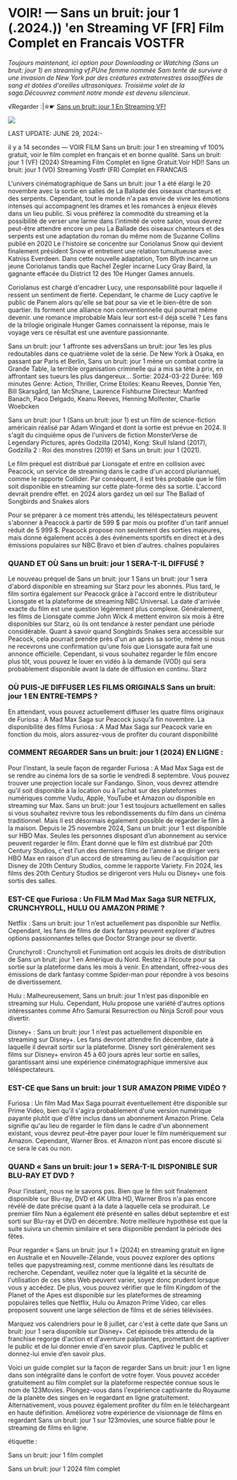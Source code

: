 # VOIR! — Sans un bruit: jour 1 (.2024.)) 'en Streaming VF [FR] Film Complet en Francais VOSTFR

<i>Toujours maintenant, ici option pour Downloading or Watching (Sans un bruit: jour 1) en streaming vf.PUne femme nommée Sam tente de survivre à une invasion de New York par des créatures extraterrestres assoiffées de sang et dotées d'oreilles ultrasoniques. Troisième volet de la saga.Découvrez comment notre monde est devenu silencieux.</i>

√Regarder :|✮☛ [Sans un bruit: jour 1 En Streaming VF!](https://dmovie.fun/movie/762441/a-quiet-place-nbsp-day-one?githubus)

<a href="https://dmovie.fun/movie/762441/a-quiet-place-nbsp-day-one?githubus"><img src="https://static.wixstatic.com/media/b249f9_adac8f70fb3f45b88691696c77de18f3~mv2.gif"></a>

LAST UPDATE: JUNE 29, 2024:-

il y a 14 secondes — VOIR FILM Sans un bruit: jour 1 en streaming vf 100% gratuit, voir le film complet en français et en bonne qualité. Sans un bruit: jour 1 (VF) (2024) Streaming Film Complet en ligne Gratuit.Voir HD!! Sans un bruit: jour 1 (VO) Streaming Vostfr (FR) Complet en FRANCAIS

L'univers cinématographique de Sans un bruit: jour 1 a été élargi le 20 novembre avec la sortie en salles de La Ballade des oiseaux chanteurs et des serpents. Cependant, tout le monde n'a pas envie de vivre les émotions intenses qui accompagnent les drames et les romances à enjeux élevés dans un lieu public. Si vous préférez la commodité du streaming et la possibilité de verser une larme dans l'intimité de votre salon, vous devrez peut-être attendre encore un peu La Ballade des oiseaux chanteurs et des serpents est une adaptation du roman du même nom de Suzanne Collins publié en 2020 Le l'histoire se concentre sur Coriolanus Snow qui devient finalement président Snow et entretient une relation tumultueuse avec Katniss Everdeen. Dans cette nouvelle adaptation, Tom Blyth incarne un jeune Coriolanus tandis que Rachel Zegler incarne Lucy Gray Baird, la gagnante effacée du District 12 des 10e Hunger Games annuels.

Coriolanus est chargé d'encadrer Lucy, une responsabilité pour laquelle il ressent un sentiment de fierté. Cependant, le charme de Lucy captive le public de Panem alors qu'elle se bat pour sa vie et le bien-être de son quartier. Ils forment une alliance non conventionnelle qui pourrait même devenir. une romance improbable Mais leur sort est-il déjà scellé ? Les fans de la trilogie originale Hunger Games connaissent la réponse, mais le voyage vers ce résultat est une aventure passionnante.

Sans un bruit: jour 1 affronte ses adversSans un bruit: jour 1es les plus redoutables dans ce quatrième volet de la série. De New York à Osaka, en passant par Paris et Berlin, Sans un bruit: jour 1 mène un combat contre la Grande Table, la terrible organisation criminelle qui a mis sa tête à prix, en affrontant ses tueurs les plus dangereux... Sortie: 2024-03-22 Durée: 169 minutes Genre: Action, Thriller, Crime Etoiles: Keanu Reeves, Donnie Yen, Bill Skarsgård, Ian McShane, Laurence Fishburne Directeur: Manfred Banach, Paco Delgado, Keanu Reeves, Henning Molfenter, Charlie Woebcken

Sans un bruit: jour 1 (Sans un bruit: jour 1) est un film de science-fiction américain réalisé par Adam Wingard et dont la sortie est prévue en 2024. Il s'agit du cinquième opus de l'univers de fiction MonsterVerse de Legendary Pictures, après Godzilla (2014), Kong: Skull Island (2017), Godzilla 2 : Roi des monstres (2019) et Sans un bruit: jour 1 (2021).

Le film préquel est distribué par Lionsgate et entre en collision avec Peacock, un service de streaming dans le cadre d'un accord pluriannuel, comme le rapporte Collider. Par conséquent, il est très probable que le film soit disponible en streaming sur cette plate-forme dès sa sortie. L'accord devrait prendre effet. en 2024 alors gardez un œil sur The Ballad of Songbirds and Snakes alors

Pour se préparer à ce moment très attendu, les téléspectateurs peuvent s'abonner à Peacock à partir de 599 $ par mois ou profiter d'un tarif annuel réduit de 5 999 $. Peacock propose non seulement des sorties majeures, mais donne également accès à des événements sportifs en direct et à des émissions populaires sur NBC Bravo et bien d'autres. chaînes populaires

### QUAND ET OÙ Sans un bruit: jour 1 SERA-T-IL DIFFUSÉ ?

Le nouveau préquel de Sans un bruit: jour 1 Sans un bruit: jour 1 sera d'abord disponible en streaming sur Starz pour les abonnés. Plus tard, le film sortira également sur Peacock grâce à l'accord entre le distributeur Lionsgate et la plateforme de streaming NBC Universal. La date d'arrivée exacte du film est une question légèrement plus complexe. Généralement, les films de Lionsgate comme John Wick 4 mettent environ six mois à être disponibles sur Starz, où ils ont tendance à rester pendant une période considérable. Quant à savoir quand Songbirds Snakes sera accessible sur Peacock, cela pourrait prendre près d'un an après sa sortie, même si nous ne recevrons une confirmation qu'une fois que Lionsgate aura fait une annonce officielle. Cependant, si vous souhaitez regarder le film encore plus tôt, vous pouvez le louer en vidéo à la demande (VOD) qui sera probablement disponible avant la date de diffusion en continu. Starz

### OÙ PUIS-JE DIFFUSER LES FILMS ORIGINALS Sans un bruit: jour 1 EN ENTRE-TEMPS ?

En attendant, vous pouvez actuellement diffuser les quatre films originaux de Furiosa : A Mad Max Saga sur Peacock jusqu'à fin novembre. La disponibilité des films Furiosa : A Mad Max Saga sur Peacock varie en fonction du mois, alors assurez-vous de profiter du courant disponibilité

### COMMENT REGARDER Sans un bruit: jour 1 (2024) EN LIGNE :

Pour l’instant, la seule façon de regarder Furiosa : A Mad Max Saga est de se rendre au cinéma lors de sa sortie le vendredi 8 septembre. Vous pouvez trouver une projection locale sur Fandango. Sinon, vous devrez attendre qu'il soit disponible à la location ou à l'achat sur des plateformes numériques comme Vudu, Apple, YouTube et Amazon ou disponible en streaming sur Max. Sans un bruit: jour 1 est toujours actuellement en salles si vous souhaitez revivre tous les rebondissements du film dans un cinéma traditionnel. Mais il est désormais également possible de regarder le film à la maison. Depuis le 25 novembre 2024, Sans un bruit: jour 1 est disponible sur HBO Max. Seules les personnes disposant d’un abonnement au service peuvent regarder le film. Étant donné que le film est distribué par 20th Century Studios, c'est l'un des derniers films de l'année à se diriger vers HBO Max en raison d'un accord de streaming au lieu de l'acquisition par Disney de 20th Century Studios, comme le rapporte Variety. Fin 2024, les films des 20th Century Studios se dirigeront vers Hulu ou Disney+ une fois sortis des salles.

### EST-CE que Furiosa : Un FILM Mad Max Saga SUR NETFLIX, CRUNCHYROLL, HULU OU AMAZON PRIME ?

Netflix : Sans un bruit: jour 1 n’est actuellement pas disponible sur Netflix. Cependant, les fans de films de dark fantasy peuvent explorer d'autres options passionnantes telles que Doctor Strange pour se divertir.

Crunchyroll : Crunchyroll et Funimation ont acquis les droits de distribution de Sans un bruit: jour 1 en Amérique du Nord. Restez à l’écoute pour sa sortie sur la plateforme dans les mois à venir. En attendant, offrez-vous des émissions de dark fantasy comme Spider-man pour répondre à vos besoins de divertissement.

Hulu : Malheureusement, Sans un bruit: jour 1 n’est pas disponible en streaming sur Hulu. Cependant, Hulu propose une variété d'autres options intéressantes comme Afro Samurai Resurrection ou Ninja Scroll pour vous divertir.

Disney+ : Sans un bruit: jour 1 n’est pas actuellement disponible en streaming sur Disney+. Les fans devront attendre fin décembre, date à laquelle il devrait sortir sur la plateforme. Disney sort généralement ses films sur Disney+ environ 45 à 60 jours après leur sortie en salles, garantissant ainsi une expérience cinématographique immersive aux téléspectateurs.

### EST-CE que Sans un bruit: jour 1 SUR AMAZON PRIME VIDÉO ?

Furiosa : Un film Mad Max Saga pourrait éventuellement être disponible sur Prime Video, bien qu'il s'agira probablement d'une version numérique payante plutôt que d'être inclus dans un abonnement Amazon Prime. Cela signifie qu'au lieu de regarder le film dans le cadre d'un abonnement existant, vous devrez peut-être payer pour louer le film numériquement sur Amazon. Cependant, Warner Bros. et Amazon n’ont pas encore discuté si ce sera le cas ou non.

### QUAND « Sans un bruit: jour 1 » SERA-T-IL DISPONIBLE SUR BLU-RAY ET DVD ?

Pour l’instant, nous ne le savons pas. Bien que le film soit finalement disponible sur Blu-ray, DVD et 4K Ultra HD, Warner Bros n'a pas encore révélé de date précise quant à la date à laquelle cela se produirait. Le premier film Nun a également été présenté en salles début septembre et est sorti sur Blu-ray et DVD en décembre. Notre meilleure hypothèse est que la suite suivra un chemin similaire et sera disponible pendant la période des fêtes.

Pour regarder « Sans un bruit: jour 1 » (2024) en streaming gratuit en ligne en Australie et en Nouvelle-Zélande, vous pouvez explorer des options telles que papystreaming.rest, comme mentionné dans les résultats de recherche. Cependant, veuillez noter que la légalité et la sécurité de l'utilisation de ces sites Web peuvent varier, soyez donc prudent lorsque vous y accédez. De plus, vous pouvez vérifier que le film Kingdom of the Planet of the Apes est disponible sur les plateformes de streaming populaires telles que Netflix, Hulu ou Amazon Prime Video, car elles proposent souvent une large sélection de films et de séries télévisées.

Marquez vos calendriers pour le 8 juillet, car c'est à cette date que Sans un bruit: jour 1 sera disponible sur Disney+. Cet épisode très attendu de la franchise regorge d'action et d'aventure palpitantes, promettant de captiver le public et de lui donner envie d'en savoir plus. Captivez le public et donnez-lui envie d’en savoir plus.

Voici un guide complet sur la façon de regarder Sans un bruit: jour 1 en ligne dans son intégralité dans le confort de votre foyer. Vous pouvez accéder gratuitement au film complet sur la plateforme respectée connue sous le nom de 123Movies. Plongez-vous dans l'expérience captivante du Royaume de la planète des singes en le regardant en ligne gratuitement. Alternativement, vous pouvez également profiter du film en le téléchargeant en haute définition. Améliorez votre expérience de visionnage de films en regardant Sans un bruit: jour 1 sur 123movies, une source fiable pour le streaming de films en ligne. 

étiquette :

Sans un bruit: jour 1 film complet

Sans un bruit: jour 1 2024 film complet
